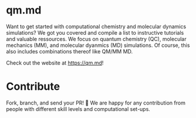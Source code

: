 # qm.md
Want to get started with computational chemistry and molecular dynamics simulations? We got you covered and compile a list to instructive tutorials and valuable ressources. We focus on quantum chemistry (QC), molecular mechanics (MM), and molecular dyanmics (MD) simulations. Of course, this also includes combinations thereof like QM/MM MD. 

Check out the website at https://qm.md!

# Contribute

Fork, branch, and send your PR! 💚 We are happy for any contribution from people with different skill levels and computational set-ups.
